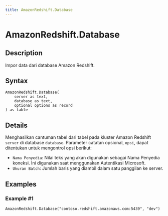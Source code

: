 ```yaml
---
title: AmazonRedshift.Database
---
```


# AmazonRedshift.Database


## Description

Impor data dari database Amazon Redshift.


## Syntax

```powerquery
AmazonRedshift.Database(
    server as text,
    database as text,
    optional options as record
) as table
```


## Details

Menghasilkan cantuman tabel dari tabel pada kluster Amazon Redshift <code>server</code> di database <code>database</code>.  Parameter catatan opsional, <code>opsi</code>, dapat ditentukan untuk mengontrol opsi berikut:<ul><li><code>Nama Penyedia</code>: Nilai teks yang akan digunakan sebagai Nama Penyedia koneksi. Ini digunakan saat menggunakan Autentikasi Microsoft.</li><li><code>Ukuran Batch</code>: Jumlah baris yang diambil dalam satu panggilan ke server.</li></ul>  


## Examples

### Example #1 

```powerquery
AmazonRedshift.Database("contoso.redshift.amazonaws.com:5439", "dev")
```



